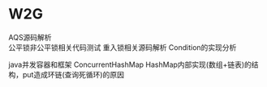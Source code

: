 # W2G
AQS源码解析  
    公平锁非公平锁相关代码测试
    重入锁相关源码解析
    Condition的实现分析


java并发容器和框架
    ConcurrentHashMap
        HashMap内部实现(数组+链表)的结构，put造成环链(查询死循环)的原因
